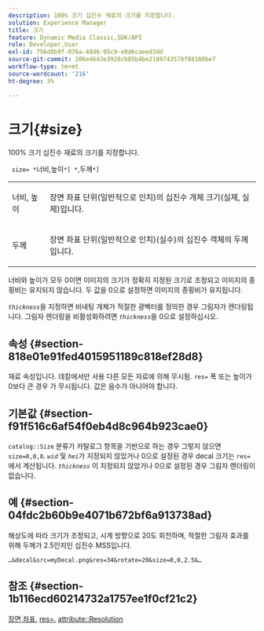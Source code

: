 ```yaml
---
description: 100% 크기 십진수 재료의 크기를 지정합니다.
solution: Experience Manager
title: 크기
feature: Dynamic Media Classic,SDK/API
role: Developer,User
exl-id: 756d8b9f-076a-48d6-95c9-e0d6caeed3dd
source-git-commit: 206e4643e3926cb85b4be2189743578f88180be7
workflow-type: tm+mt
source-wordcount: '216'
ht-degree: 3%

---
```


# 크기{#size}

100% 크기 십진수 재료의 크기를 지정합니다.

` size= *`너비,높이`*[ *`,두께`*]`

<table id="simpletable_00B1226F3B8B49D895D1269AB03D5043"> 
 <tr class="strow"> 
  <td class="stentry"> <p> <span class="varname"> 너비, 높이  </span> </p> </td> 
  <td class="stentry"> <p>장면 좌표 단위(일반적으로 인치)의 십진수 개체 크기(실제, 실제)입니다. </p> </td> 
 </tr> 
 <tr class="strow"> 
  <td class="stentry"> <p> <span class="varname"> 두께  </span> </p> </td> 
  <td class="stentry"> <p>장면 좌표 단위(일반적으로 인치)(실수)의 십진수 객체의 두께입니다. </p> </td> 
 </tr> 
</table>

너비와 높이가 모두 0이면 이미지의 크기가 정확히 지정된 크기로 조정되고 이미지의 종횡비는 유지되지 않습니다. 두 값을 0으로 설정하면 이미지의 종횡비가 유지됩니다.

*`thickness`*&#x200B;을 지정하면 비네팅 개체가 적절한 광벡터를 정의한 경우 그림자가 렌더링됩니다. 그림자 렌더링을 비활성화하려면 *`thickness`*&#x200B;을 0으로 설정하십시오.

## 속성 {#section-818e01e91fed4015951189c818ef28d8}

재료 속성입니다. 데칼에서만 사용 다른 모든 자료에 의해 무시됨. `res=` 폭 또는 높이가 0보다 큰 경우 가 무시됩니다. 값은 음수가 아니어야 합니다.

## 기본값 {#section-f91f516c6af54f0eb4d8c964b923cae0}

`catalog::Size` 분류가 카탈로그 항목을 기반으로 하는 경우 그렇지 않으면  `size=0,0,0`. *`wid`* 및 *`hei`*&#x200B;가 지정되지 않았거나 0으로 설정된 경우 decal 크기는 `res=`에서 계산됩니다. *`thickness`* 이 지정되지 않았거나 0으로 설정된 경우 그림자 렌더링이 없습니다.

## 예 {#section-04fdc2b60b9e4071b672bf6a913738ad}

해상도에 따라 크기가 조정되고, 시계 방향으로 20도 회전하며, 적절한 그림자 효과를 위해 두께가 2.5인치인 십진수 MSS입니다.

`…&decal&src=myDecal.png&res=34&rotate=20&size=0,0,2.5&…`

## 참조 {#section-1b116ecd60214732a1757ee1f0cf21c2}

[장면 좌표](../../../../../ir-api/http-protocol/image-rendering-api-ref/c-ir-http-protocol-ref/c-ir-http-protocol-syntax-and-features/c-ir-vignettes/c-ir-scene-coordinates.md#concept-528507024fa640b19a2631357febf7f1),  [res=](../../../../../ir-api/http-protocol/image-rendering-api-ref/c-ir-http-protocol-ref/c-ir-http-protocol-command-reference/r-ir-res.md#reference-0ad9de8887144c83a6db97b4994f7c04),  [attribute::Resolution](../../../../../ir-api/material-cat/image-rendering-api-ref/c-ir-material-catalog/c-ir-attributes-reference/r-ir-resolution.md#reference-09fe14e6bfbf4db6b7f4369fffecc806)
